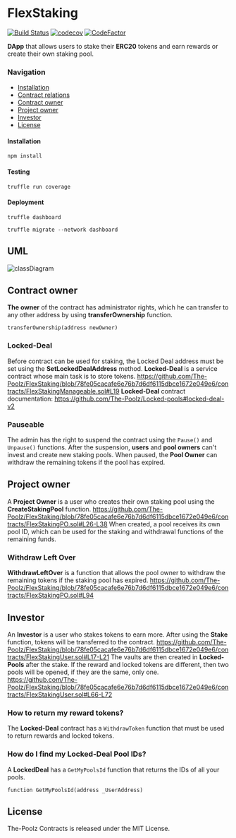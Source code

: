 # FlexStaking

[![Build Status](https://app.travis-ci.com/The-Poolz/FlexStaking.svg?token=xusbS8YxMuyCLykrBixj&branch=master)](https://app.travis-ci.com/The-Poolz/FlexStaking)
[![codecov](https://codecov.io/gh/The-Poolz/FlexStaking/branch/master/graph/badge.svg?token=RwT6sEA5xI)](https://codecov.io/gh/The-Poolz/FlexStaking)
[![CodeFactor](https://www.codefactor.io/repository/github/the-poolz/flexstaking/badge)](https://www.codefactor.io/repository/github/the-poolz/flexstaking)

**DApp** that allows users to stake their **ERC20** tokens and earn rewards or create their own staking pool.

### Navigation

- [Installation](#installation)
- [Contract relations](#uml)
- [Contract owner](#contract-owner)
- [Project owner](#project-owner)
- [Investor](#investor)
- [License](#license)
#### Installation

```console
npm install
```

#### Testing

```console
truffle run coverage
```

#### Deployment

```console
truffle dashboard
```

```console
truffle migrate --network dashboard
```

## UML
![classDiagram](https://user-images.githubusercontent.com/68740472/200824349-d5a9e263-f400-4b54-9125-bf14768cd2a0.svg)

## Contract owner
**The owner** of the contract has administrator rights, which he can transfer to any other address by using **transferOwnership** function.
```solidity
transferOwnership(address newOwner)
```
### Locked-Deal
Before contract can be used for staking, the Locked Deal address must be set using the **SetLockedDealAddress** method. **Locked-Deal** is a service contract whose main task is to store tokens.
https://github.com/The-Poolz/FlexStaking/blob/78fe05cacafe6e76b7d6df6115dbce1672e049e6/contracts/FlexStakingManageable.sol#L19
**Locked-Deal** contract documentation: https://github.com/The-Poolz/Locked-pools#locked-deal-v2
### Pauseable
The admin has the right to suspend the contract using the `Pause()` and `Unpause()` functions. After the suspension, **users** and **pool owners** can't invest and create new staking pools. When paused, the **Pool Owner** can withdraw the remaining tokens if the pool has expired.

## Project owner
A **Project Owner** is a user who creates their own staking pool using the **CreateStakingPool** function.
https://github.com/The-Poolz/FlexStaking/blob/78fe05cacafe6e76b7d6df6115dbce1672e049e6/contracts/FlexStakingPO.sol#L26-L38
When created, a pool receives its own pool ID, which can be used for the staking and withdrawal functions of the remaining funds. 

### Withdraw Left Over 
**WithdrawLeftOver** is a function that allows the pool owner to withdraw the remaining tokens if the staking pool has expired.
https://github.com/The-Poolz/FlexStaking/blob/78fe05cacafe6e76b7d6df6115dbce1672e049e6/contracts/FlexStakingPO.sol#L94
## Investor
An **Investor** is a user who stakes tokens to earn more. After using the **Stake** function, tokens will be transferred to the contract.
https://github.com/The-Poolz/FlexStaking/blob/78fe05cacafe6e76b7d6df6115dbce1672e049e6/contracts/FlexStakingUser.sol#L17-L21
The vaults are then created in **Locked-Pools** after the stake. If the reward and locked tokens are different, then two pools will be opened, if they are the same, only one.
https://github.com/The-Poolz/FlexStaking/blob/78fe05cacafe6e76b7d6df6115dbce1672e049e6/contracts/FlexStakingUser.sol#L66-L72
### How to return my reward tokens?
The **Locked-Deal** contract has a `WithdrawToken` function that must be used to return rewards and locked tokens.
### How do I find my Locked-Deal Pool IDs?
A **LockedDeal** has a `GetMyPoolsId` function that returns the IDs of all your pools.
```solidity
function GetMyPoolsId(address _UserAddress)
```
## License
The-Poolz Contracts is released under the MIT License.